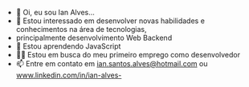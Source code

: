 - 👋 Oi, eu sou Ian Alves...
- 👀 Estou interessado em desenvolver novas habilidades e conhecimentos na área de tecnologias, 
- principalmente desenvolvimento Web Backend
- 🌱 Estou aprendendo JavaScript
- 👨‍💻 Estou em busca do meu primeiro emprego como desenvolvedor
- 📫 Entre em contato em ian.santos.alves@hotmail.com ou www.linkedin.com/in/ian-alves-

<!---
ialvs/ialvs is a ✨ special ✨ repository because its `README.md` (this file) appears on your GitHub profile.
You can click the Preview link to take a look at your changes.
--->
